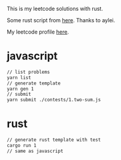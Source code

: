 
This is my leetcode solutions with rust.

Some rust script from [here](https://github.com/aylei/leetcode-rust). Thanks to aylei.

My leetcode profile [here](https://leetcode.com/frezc/).

# javascript
```bash
// list problems
yarn list
// generate template
yarn gen 1
// submit
yarn submit ./contests/1.two-sum.js
```

# rust
```bash
// generate rust template with test
cargo run 1
// same as javascript
```